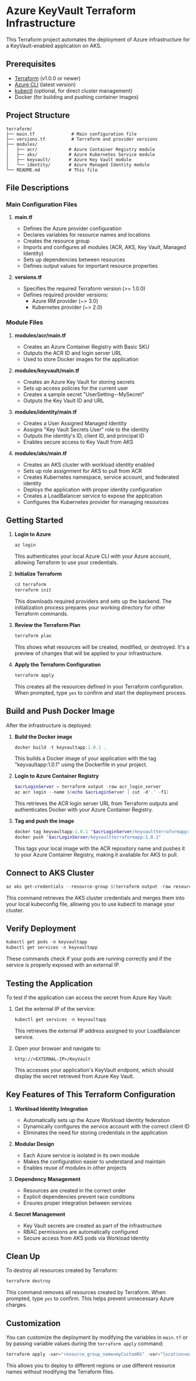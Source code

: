 ﻿# Azure KeyVault Terraform Infrastructure

This Terraform project automates the deployment of Azure infrastructure for a KeyVault-enabled application on AKS.

## Prerequisites

- [Terraform](https://www.terraform.io/downloads.html) (v1.0.0 or newer)
- [Azure CLI](https://docs.microsoft.com/en-us/cli/azure/install-azure-cli) (latest version)
- [kubectl](https://kubernetes.io/docs/tasks/tools/install-kubectl/) (optional, for direct cluster management)
- Docker (for building and pushing container images)

## Project Structure

```
terraform/
├── main.tf              # Main configuration file
├── versions.tf          # Terraform and provider versions
├── modules/
│   ├── acr/            # Azure Container Registry module
│   ├── aks/            # Azure Kubernetes Service module
│   ├── keyvault/       # Azure Key Vault module
│   └── identity/       # Azure Managed Identity module
└── README.md           # This file
```

## File Descriptions

### Main Configuration Files

1. **main.tf**
   - Defines the Azure provider configuration
   - Declares variables for resource names and locations
   - Creates the resource group
   - Imports and configures all modules (ACR, AKS, Key Vault, Managed Identity)
   - Sets up dependencies between resources
   - Defines output values for important resource properties

2. **versions.tf**
   - Specifies the required Terraform version (>= 1.0.0)
   - Defines required provider versions:
     - Azure RM provider (~> 3.0)
     - Kubernetes provider (~> 2.0)

### Module Files

1. **modules/acr/main.tf**
   - Creates an Azure Container Registry with Basic SKU
   - Outputs the ACR ID and login server URL
   - Used to store Docker images for the application

2. **modules/keyvault/main.tf**
   - Creates an Azure Key Vault for storing secrets
   - Sets up access policies for the current user
   - Creates a sample secret "UserSetting--MySecret"
   - Outputs the Key Vault ID and URL

3. **modules/identity/main.tf**
   - Creates a User Assigned Managed Identity
   - Assigns "Key Vault Secrets User" role to the identity
   - Outputs the identity's ID, client ID, and principal ID
   - Enables secure access to Key Vault from AKS

4. **modules/aks/main.tf**
   - Creates an AKS cluster with workload identity enabled
   - Sets up role assignment for AKS to pull from ACR
   - Creates Kubernetes namespace, service account, and federated identity
   - Deploys the application with proper identity configuration
   - Creates a LoadBalancer service to expose the application
   - Configures the Kubernetes provider for managing resources

## Getting Started

1. **Login to Azure**

   ```powershell
   az login
   ```
   
   This authenticates your local Azure CLI with your Azure account, allowing Terraform to use your credentials.

2. **Initialize Terraform**

   ```powershell
   cd terraform
   terraform init
   ```
   
   This downloads required providers and sets up the backend. The initialization process prepares your working directory for other Terraform commands.

3. **Review the Terraform Plan**

   ```powershell
   terraform plan
   ```
   
   This shows what resources will be created, modified, or destroyed. It's a preview of changes that will be applied to your infrastructure.

4. **Apply the Terraform Configuration**

   ```powershell
   terraform apply
   ```
   
   This creates all the resources defined in your Terraform configuration. When prompted, type `yes` to confirm and start the deployment process.

## Build and Push Docker Image

After the infrastructure is deployed:

1. **Build the Docker image**

   ```powershell
   docker build -t keyvaultapp:1.0.1 .
   ```
   
   This builds a Docker image of your application with the tag "keyvaultapp:1.0.1" using the Dockerfile in your project.

2. **Login to Azure Container Registry**

   ```powershell
   $acrLoginServer = terraform output -raw acr_login_server
   az acr login --name $(echo $acrLoginServer | cut -d'.' -f1)
   ```
   
   This retrieves the ACR login server URL from Terraform outputs and authenticates Docker with your Azure Container Registry.

3. **Tag and push the image**

   ```powershell
   docker tag keyvaultapp:1.0.1 "$acrLoginServer/keyvaultterraformapp:1.0.1"
   docker push "$acrLoginServer/keyvaultterraformapp:1.0.1"
   ```
   
   This tags your local image with the ACR repository name and pushes it to your Azure Container Registry, making it available for AKS to pull.

## Connect to AKS Cluster

```powershell
az aks get-credentials --resource-group $(terraform output -raw resource_group_name) --name orderazurekuber
```

This command retrieves the AKS cluster credentials and merges them into your local kubeconfig file, allowing you to use kubectl to manage your cluster.

## Verify Deployment

```powershell
kubectl get pods -n keyvaultapp
kubectl get services -n keyvaultapp
```

These commands check if your pods are running correctly and if the service is properly exposed with an external IP.

## Testing the Application

To test if the application can access the secret from Azure Key Vault:

1. Get the external IP of the service:

   ```powershell
   kubectl get services -n keyvaultapp
   ```
   
   This retrieves the external IP address assigned to your LoadBalancer service.

2. Open your browser and navigate to:

   ```
   http://<EXTERNAL-IP>/KeyVault
   ```
   
   This accesses your application's KeyVault endpoint, which should display the secret retrieved from Azure Key Vault.

## Key Features of This Terraform Configuration

1. **Workload Identity Integration**
   - Automatically sets up the Azure Workload Identity federation
   - Dynamically configures the service account with the correct client ID
   - Eliminates the need for storing credentials in the application

2. **Modular Design**
   - Each Azure service is isolated in its own module
   - Makes the configuration easier to understand and maintain
   - Enables reuse of modules in other projects

3. **Dependency Management**
   - Resources are created in the correct order
   - Explicit dependencies prevent race conditions
   - Ensures proper integration between services

4. **Secret Management**
   - Key Vault secrets are created as part of the infrastructure
   - RBAC permissions are automatically configured
   - Secure access from AKS pods via Workload Identity

## Clean Up

To destroy all resources created by Terraform:

```powershell
terraform destroy
```

This command removes all resources created by Terraform. When prompted, type `yes` to confirm. This helps prevent unnecessary Azure charges.

## Customization

You can customize the deployment by modifying the variables in `main.tf` or by passing variable values during the `terraform apply` command:

```powershell
terraform apply -var="resource_group_name=myCustomRG" -var="location=eastus"
```

This allows you to deploy to different regions or use different resource names without modifying the Terraform files. 